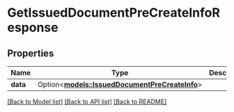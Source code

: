 # GetIssuedDocumentPreCreateInfoResponse

## Properties

Name | Type | Description | Notes
------------ | ------------- | ------------- | -------------
**data** | Option<[**models::IssuedDocumentPreCreateInfo**](IssuedDocumentPreCreateInfo.md)> |  | [optional]

[[Back to Model list]](../README.md#documentation-for-models) [[Back to API list]](../README.md#documentation-for-api-endpoints) [[Back to README]](../README.md)


